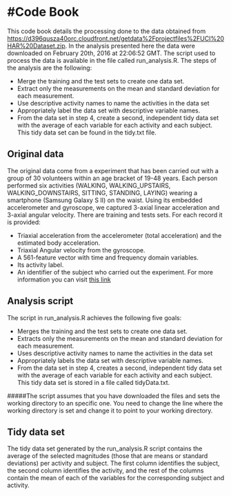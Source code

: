 #Code Book
==========================================

This code book details the processing done to the data obtained from https://d396qusza40orc.cloudfront.net/getdata%2Fprojectfiles%2FUCI%20HAR%20Dataset.zip.
In the analysis presented here the data were downloaded on February 20th, 2016 at 22:06:52 GMT.
The script used to process the data is available in the file called run_analysis.R. The steps of the analysis are the following:

 * Merge the training and the test sets to create one data set.
 * Extract only the measurements on the mean and standard deviation for each measurement.
 * Use descriptive activity names to name the activities in the data set
 * Appropriately label the data set with descriptive variable names.
 * From the data set in step 4, create a second, independent tidy data set with the average of each variable for each activity and each subject. This tidy data set can be found in the tidy.txt file.

## Original data

The original data come from a experiment that has been carried out with a group of 30 volunteers within an age bracket of 19-48 years. Each person performed six activities (WALKING, WALKING_UPSTAIRS, WALKING_DOWNSTAIRS, SITTING, STANDING, LAYING) wearing a smartphone (Samsung Galaxy S II) on the waist. Using its embedded accelerometer and gyroscope, we captured 3-axial linear acceleration and 3-axial angular velocity.
There are training and tests sets. For each record it is provided:

 * Triaxial acceleration from the accelerometer (total acceleration) and the estimated body acceleration.
 * Triaxial Angular velocity from the gyroscope. 
 * A 561-feature vector with time and frequency domain variables. 
 * Its activity label. 
 * An identifier of the subject who carried out the experiment.
For more information you can visit [this link](http://archive.ics.uci.edu/ml/datasets/Human+Activity+Recognition+Using+Smartphones) 

## Analysis script

The script in run_analysis.R achieves the following five goals:

 * Merges the training and the test sets to create one data set.
 * Extracts only the measurements on the mean and standard deviation for each measurement.
 * Uses descriptive activity names to name the activities in the data set
 * Appropriately labels the data set with descriptive variable names.
 * From the data set in step 4, creates a second, independent tidy data set with the average of each variable for each activity and each subject. This tidy data set is stored in a file called tidyData.txt.

#####The script assumes that you have downloaded the files and sets the working directory to an specific one. You need to change the line where the working directory is set and change it to point to your working directory.

## Tidy data set

The tidy data set generated by the run_analysis.R script contains the average of the selected magnitudes (those that are means or standard deviations) per activity and subject.
The first column identifies the subject, the second column identifies the activity, and the rest of the columns contain the mean of each of the variables for the corresponding subject and activity.


